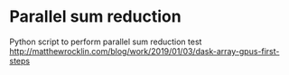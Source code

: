 # Parallel sum reduction
Python script to perform parallel sum reduction test
http://matthewrocklin.com/blog/work/2019/01/03/dask-array-gpus-first-steps